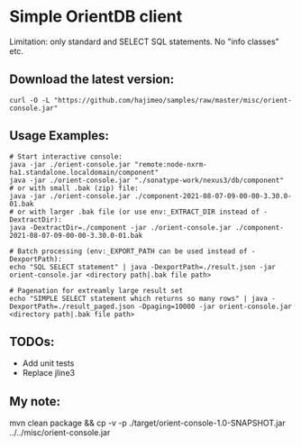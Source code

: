 # Simple OrientDB client  
Limitation: only standard and SELECT SQL statements. No "info classes" etc.

## Download the latest version:
```
curl -O -L "https://github.com/hajimeo/samples/raw/master/misc/orient-console.jar"
```

## Usage Examples:
```
# Start interactive console:
java -jar ./orient-console.jar "remote:node-nxrm-ha1.standalone.localdomain/component"
java -jar ./orient-console.jar "./sonatype-work/nexus3/db/component"
# or with small .bak (zip) file:
java -jar ./orient-console.jar ./component-2021-08-07-09-00-00-3.30.0-01.bak
# or with larger .bak file (or use env:_EXTRACT_DIR instead of -DextractDir):
java -DextractDir=./component -jar ./orient-console.jar ./component-2021-08-07-09-00-00-3.30.0-01.bak

# Batch processing (env:_EXPORT_PATH can be used instead of -DexportPath):
echo "SQL SELECT statement" | java -DexportPath=./result.json -jar orient-console.jar <directory path|.bak file path>

# Pagenation for extreamly large result set
echo "SIMPLE SELECT statement which returns so many rows" | java -DexportPath=./result_paged.json -Dpaging=10000 -jar orient-console.jar <directory path|.bak file path>
```

## TODOs:
- Add unit tests 
- Replace jline3 

## My note:
mvn clean package && cp -v -p ./target/orient-console-1.0-SNAPSHOT.jar ../../misc/orient-console.jar

